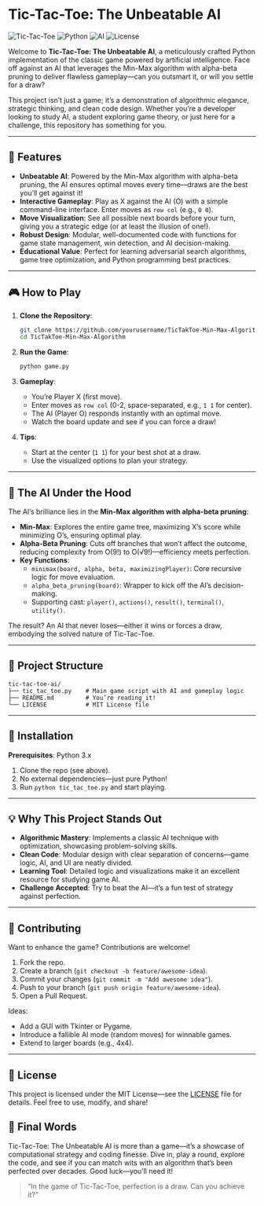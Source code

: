 # Tic-Tac-Toe: The Unbeatable AI

![Tic-Tac-Toe](https://img.shields.io/badge/Game-Tic--Tac--Toe-blue.svg) ![Python](https://img.shields.io/badge/Python-3.x-green.svg) ![AI](https://img.shields.io/badge/AI-MinMax%20%2B%20AlphaBeta-orange.svg) ![License](https://img.shields.io/badge/License-MIT-yellow.svg)

Welcome to **Tic-Tac-Toe: The Unbeatable AI**, a meticulously crafted Python implementation of the classic game powered by artificial intelligence. Face off against an AI that leverages the Min-Max algorithm with alpha-beta pruning to deliver flawless gameplay—can you outsmart it, or will you settle for a draw?

This project isn’t just a game; it’s a demonstration of algorithmic elegance, strategic thinking, and clean code design. Whether you’re a developer looking to study AI, a student exploring game theory, or just here for a challenge, this repository has something for you.

---

## 🌟 Features

- **Unbeatable AI**: Powered by the Min-Max algorithm with alpha-beta pruning, the AI ensures optimal moves every time—draws are the best you’ll get against it!
- **Interactive Gameplay**: Play as X against the AI (O) with a simple command-line interface. Enter moves as `row col` (e.g., `0 0`).
- **Move Visualization**: See all possible next boards before your turn, giving you a strategic edge (or at least the illusion of one!).
- **Robust Design**: Modular, well-documented code with functions for game state management, win detection, and AI decision-making.
- **Educational Value**: Perfect for learning adversarial search algorithms, game tree optimization, and Python programming best practices.

---

## 🎮 How to Play

1. **Clone the Repository**:
   ```bash
   git clone https://github.com/yourusername/TicTakToe-Min-Max-Algorithm.git
   cd TicTakToe-Min-Max-Algorithm
   ```

2. **Run the Game**:
   ```bash
   python game.py
   ```

3. **Gameplay**:
   - You’re Player X (first move).
   - Enter moves as `row col` (0-2, space-separated, e.g., `1 1` for center).
   - The AI (Player O) responds instantly with an optimal move.
   - Watch the board update and see if you can force a draw!

4. **Tips**:
   - Start at the center (`1 1`) for your best shot at a draw.
   - Use the visualized options to plan your strategy.

---

## 🧠 The AI Under the Hood

The AI’s brilliance lies in the **Min-Max algorithm with alpha-beta pruning**:

- **Min-Max**: Explores the entire game tree, maximizing X’s score while minimizing O’s, ensuring optimal play.
- **Alpha-Beta Pruning**: Cuts off branches that won’t affect the outcome, reducing complexity from O(9!) to O(√9!)—efficiency meets perfection.
- **Key Functions**:
  - `minimax(board, alpha, beta, maximizingPlayer)`: Core recursive logic for move evaluation.
  - `alpha_beta_pruning(board)`: Wrapper to kick off the AI’s decision-making.
  - Supporting cast: `player()`, `actions()`, `result()`, `terminal()`, `utility()`.

The result? An AI that never loses—either it wins or forces a draw, embodying the solved nature of Tic-Tac-Toe.

---

## 📂 Project Structure

```
tic-tac-toe-ai/
├── tic_tac_toe.py    # Main game script with AI and gameplay logic
├── README.md         # You’re reading it!
└── LICENSE           # MIT License file
```

---

## 🚀 Installation

**Prerequisites**: Python 3.x

1. Clone the repo (see above).
2. No external dependencies—just pure Python!
3. Run `python tic_tac_toe.py` and start playing.

---

## 💡 Why This Project Stands Out

- **Algorithmic Mastery**: Implements a classic AI technique with optimization, showcasing problem-solving skills.
- **Clean Code**: Modular design with clear separation of concerns—game logic, AI, and UI are neatly divided.
- **Learning Tool**: Detailed logic and visualizations make it an excellent resource for studying game AI.
- **Challenge Accepted**: Try to beat the AI—it’s a fun test of strategy against perfection.

---

## 🤝 Contributing

Want to enhance the game? Contributions are welcome!

1. Fork the repo.
2. Create a branch (`git checkout -b feature/awesome-idea`).
3. Commit your changes (`git commit -m "Add awesome idea"`).
4. Push to your branch (`git push origin feature/awesome-idea`).
5. Open a Pull Request.

Ideas:
- Add a GUI with Tkinter or Pygame.
- Introduce a fallible AI mode (random moves) for winnable games.
- Extend to larger boards (e.g., 4x4).

---

## 📜 License

This project is licensed under the MIT License—see the [LICENSE](LICENSE) file for details. Feel free to use, modify, and share!

## 🎉 Final Words

Tic-Tac-Toe: The Unbeatable AI is more than a game—it’s a showcase of computational strategy and coding finesse. Dive in, play a round, explore the code, and see if you can match wits with an algorithm that’s been perfected over decades. Good luck—you’ll need it!

> “In the game of Tic-Tac-Toe, perfection is a draw. Can you achieve it?”
